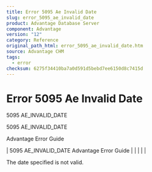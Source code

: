 ```yaml
---
title: Error 5095 Ae Invalid Date
slug: error_5095_ae_invalid_date
product: Advantage Database Server
component: Advantage
version: "12"
category: Reference
original_path_html: error_5095_ae_invalid_date.htm
source: Advantage CHM
tags:
  - error
checksum: 6275f34410ba7a0d591d5bebd7ee6150d8c7415d
---
```


# Error 5095 Ae Invalid Date

5095 AE\_INVALID\_DATE

5095 AE\_INVALID\_DATE

Advantage Error Guide

| 5095 AE\_INVALID\_DATE  Advantage Error Guide |  |  |  |  |

The date specified is not valid.
